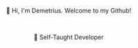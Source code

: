 <p align="center">
👋 Hi, I'm Demetrius. Welcome to my Github!
</p><br/>
<p align="center">
📖 Self-Taught Developer
</p>
